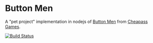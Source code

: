 Button Men
==========

A "pet project" implementation in nodejs of [Button Men](http://www.cheapass.com/node/39) from [Cheapass Games](http://www.cheapass.com/).

[![Build Status](https://travis-ci.org/quigkin/buttonmen.svg?branch=master)](https://travis-ci.org/quigkin/buttonmen)



